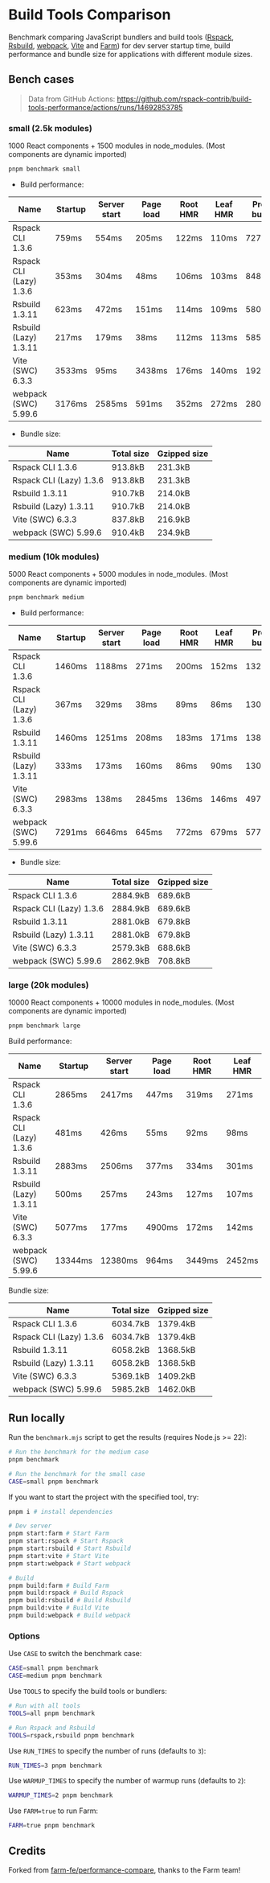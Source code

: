 # Build Tools Comparison

Benchmark comparing JavaScript bundlers and build tools ([Rspack](https://github.com/web-infra-dev/rspack), [Rsbuild](https://github.com/web-infra-dev/rsbuild), [webpack](https://github.com/webpack/webpack), [Vite](https://github.com/vitejs/vite) and [Farm](https://github.com/farm-fe/farm)) for dev server startup time, build performance and bundle size for applications with different module sizes.

## Bench cases

> Data from GitHub Actions: https://github.com/rspack-contrib/build-tools-performance/actions/runs/14692853785

### small (2.5k modules)

1000 React components + 1500 modules in node_modules. (Most components are dynamic imported)

```bash
pnpm benchmark small
```

- Build performance:

| Name                    | Startup | Server start | Page load | Root HMR | Leaf HMR | Prod build |
| ----------------------- | ------- | ------------ | --------- | -------- | -------- | ---------- |
| Rspack CLI 1.3.6        | 759ms   | 554ms        | 205ms     | 122ms    | 110ms    | 727ms      |
| Rspack CLI (Lazy) 1.3.6 | 353ms   | 304ms        | 48ms      | 106ms    | 103ms    | 848ms      |
| Rsbuild 1.3.11          | 623ms   | 472ms        | 151ms     | 114ms    | 109ms    | 580ms      |
| Rsbuild (Lazy) 1.3.11   | 217ms   | 179ms        | 38ms      | 112ms    | 113ms    | 585ms      |
| Vite (SWC) 6.3.3        | 3533ms  | 95ms         | 3438ms    | 176ms    | 140ms    | 1925ms     |
| webpack (SWC) 5.99.6    | 3176ms  | 2585ms       | 591ms     | 352ms    | 272ms    | 2802ms     |

- Bundle size:

| Name                    | Total size | Gzipped size |
| ----------------------- | ---------- | ------------ |
| Rspack CLI 1.3.6        | 913.8kB    | 231.3kB      |
| Rspack CLI (Lazy) 1.3.6 | 913.8kB    | 231.3kB      |
| Rsbuild 1.3.11          | 910.7kB    | 214.0kB      |
| Rsbuild (Lazy) 1.3.11   | 910.7kB    | 214.0kB      |
| Vite (SWC) 6.3.3        | 837.8kB    | 216.9kB      |
| webpack (SWC) 5.99.6    | 910.4kB    | 234.9kB      |

### medium (10k modules)

5000 React components + 5000 modules in node_modules. (Most components are dynamic imported)

```bash
pnpm benchmark medium
```

- Build performance:

| Name                    | Startup | Server start | Page load | Root HMR | Leaf HMR | Prod build |
| ----------------------- | ------- | ------------ | --------- | -------- | -------- | ---------- |
| Rspack CLI 1.3.6        | 1460ms  | 1188ms       | 271ms     | 200ms    | 152ms    | 1323ms     |
| Rspack CLI (Lazy) 1.3.6 | 367ms   | 329ms        | 38ms      | 89ms     | 86ms     | 1305ms     |
| Rsbuild 1.3.11          | 1460ms  | 1251ms       | 208ms     | 183ms    | 171ms    | 1389ms     |
| Rsbuild (Lazy) 1.3.11   | 333ms   | 173ms        | 160ms     | 86ms     | 90ms     | 1306ms     |
| Vite (SWC) 6.3.3        | 2983ms  | 138ms        | 2845ms    | 136ms    | 146ms    | 4977ms     |
| webpack (SWC) 5.99.6    | 7291ms  | 6646ms       | 645ms     | 772ms    | 679ms    | 5773ms     |

- Bundle size:

| Name                    | Total size | Gzipped size |
| ----------------------- | ---------- | ------------ |
| Rspack CLI 1.3.6        | 2884.9kB   | 689.6kB      |
| Rspack CLI (Lazy) 1.3.6 | 2884.9kB   | 689.6kB      |
| Rsbuild 1.3.11          | 2881.0kB   | 679.8kB      |
| Rsbuild (Lazy) 1.3.11   | 2881.0kB   | 679.8kB      |
| Vite (SWC) 6.3.3        | 2579.3kB   | 688.6kB      |
| webpack (SWC) 5.99.6    | 2862.9kB   | 708.8kB      |

### large (20k modules)

10000 React components + 10000 modules in node_modules. (Most components are dynamic imported)

```bash
pnpm benchmark large
```

Build performance:

| Name                    | Startup | Server start | Page load | Root HMR | Leaf HMR | Prod build |
| ----------------------- | ------- | ------------ | --------- | -------- | -------- | ---------- |
| Rspack CLI 1.3.6        | 2865ms  | 2417ms       | 447ms     | 319ms    | 271ms    | 2737ms     |
| Rspack CLI (Lazy) 1.3.6 | 481ms   | 426ms        | 55ms      | 92ms     | 98ms     | 2666ms     |
| Rsbuild 1.3.11          | 2883ms  | 2506ms       | 377ms     | 334ms    | 301ms    | 2946ms     |
| Rsbuild (Lazy) 1.3.11   | 500ms   | 257ms        | 243ms     | 127ms    | 107ms    | 2987ms     |
| Vite (SWC) 6.3.3        | 5077ms  | 177ms        | 4900ms    | 172ms    | 142ms    | 9653ms     |
| webpack (SWC) 5.99.6    | 13344ms | 12380ms      | 964ms     | 3449ms   | 2452ms   | 11438ms    |

Bundle size:

| Name                    | Total size | Gzipped size |
| ----------------------- | ---------- | ------------ |
| Rspack CLI 1.3.6        | 6034.7kB   | 1379.4kB     |
| Rspack CLI (Lazy) 1.3.6 | 6034.7kB   | 1379.4kB     |
| Rsbuild 1.3.11          | 6058.2kB   | 1368.5kB     |
| Rsbuild (Lazy) 1.3.11   | 6058.2kB   | 1368.5kB     |
| Vite (SWC) 6.3.3        | 5369.1kB   | 1409.2kB     |
| webpack (SWC) 5.99.6    | 5985.2kB   | 1462.0kB     |

## Run locally

Run the `benchmark.mjs` script to get the results (requires Node.js >= 22):

```bash
# Run the benchmark for the medium case
pnpm benchmark

# Run the benchmark for the small case
CASE=small pnpm benchmark
```

If you want to start the project with the specified tool, try:

```bash
pnpm i # install dependencies

# Dev server
pnpm start:farm # Start Farm
pnpm start:rspack # Start Rspack
pnpm start:rsbuild # Start Rsbuild
pnpm start:vite # Start Vite
pnpm start:webpack # Start webpack

# Build
pnpm build:farm # Build Farm
pnpm build:rspack # Build Rspack
pnpm build:rsbuild # Build Rsbuild
pnpm build:vite # Build Vite
pnpm build:webpack # Build webpack
```

### Options

Use `CASE` to switch the benchmark case:

```bash
CASE=small pnpm benchmark
CASE=medium pnpm benchmark
```

Use `TOOLS` to specify the build tools or bundlers:

```bash
# Run with all tools
TOOLS=all pnpm benchmark

# Run Rspack and Rsbuild
TOOLS=rspack,rsbuild pnpm benchmark
```

Use `RUN_TIMES` to specify the number of runs (defaults to `3`):

```bash
RUN_TIMES=3 pnpm benchmark
```

Use `WARMUP_TIMES` to specify the number of warmup runs (defaults to `2`):

```bash
WARMUP_TIMES=2 pnpm benchmark
```

Use `FARM=true` to run Farm:

```bash
FARM=true pnpm benchmark
```

## Credits

Forked from [farm-fe/performance-compare](https://github.com/farm-fe/performance-compare), thanks to the Farm team!
